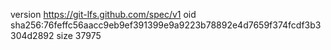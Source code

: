 version https://git-lfs.github.com/spec/v1
oid sha256:76feffc56aacc9eb9ef391399e9a9223b78892e4d7659f374fcdf3b3304d2892
size 37975
